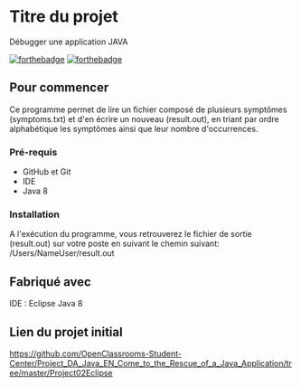 # Titre du projet
Débugger une application JAVA

[![forthebadge](http://forthebadge.com/images/badges/built-with-love.svg)](http://forthebadge.com)  [![forthebadge](http://forthebadge.com/images/badges/powered-by-electricity.svg)](http://forthebadge.com)

## Pour commencer

Ce programme permet de lire un fichier composé de plusieurs symptômes (symptoms.txt) et d'en écrire un nouveau (result.out), en triant par ordre alphabétique les symptômes ainsi que leur nombre d'occurrences.

### Pré-requis

- GitHub et Git
- IDE
- Java 8


### Installation

A l'exécution du programme, vous retrouverez le fichier de sortie (result.out) sur votre poste en suivant le chemin suivant: /Users/NameUser/result.out

## Fabriqué avec

IDE : Eclipse
Java 8

## Lien du projet initial

https://github.com/OpenClassrooms-Student-Center/Project_DA_Java_EN_Come_to_the_Rescue_of_a_Java_Application/tree/master/Project02Eclipse




